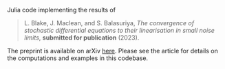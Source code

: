 Julia code implementing the results of

> L. Blake, J. Maclean, and S. Balasuriya, *The convergence of stochastic differential equations to their linearisation in small noise limits*, **submitted for publication** (2023).

The preprint is available on arXiv [here](https://arxiv.org/abs/2309.16334). Please see the article for details on the computations and examples in this codebase.
